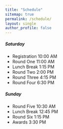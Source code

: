 ```yaml
---
title: "Schedule"
sitemap: true
permalink: /schedule/
layout: single
author_profile: false
---
```


##### Saturday
- Registration 10:00 AM
- Round One 11:00 AM
- Lunch Break 1:15 PM
- Round Two 2:00 PM
- Round Three 4:15 PM
- Round Four 6:30 PM

##### Sunday
- Round Five 10:30 AM
- Lunch Break 12:45 PM
- Round Six 1:15 PM
- Awards 3:30 PM